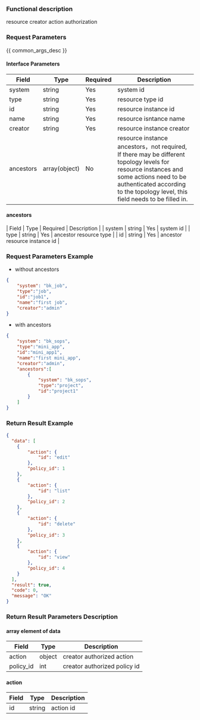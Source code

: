 ### Functional description

resource creator action authorization

### Request Parameters

{{ common_args_desc }}

#### Interface Parameters

| Field      |  Type      | Required   |  Description      |
|-----------|------------|--------|------------|
| system | string | Yes | system id |
| type  | string | Yes | resource type id |
| id | string | Yes | resource instance id |
| name | string | Yes | resource isntance name |
| creator | string | Yes | resource instance creator |
| ancestors | array(object) | No | resource instance ancestors，not required, If there may be different topology levels for resource instances and some actions need to be authenticated according to the topology level, this field needs to be filled in. |

#### ancestors
| Field      |  Type      | Required   |  Description      |
| system | string | Yes | system id |
| type | string | Yes | ancestor resource type |
| id | string | Yes | ancestor resource instance id |


### Request Parameters Example

- without ancestors
```json
{
    "system": "bk_job",
    "type":"job",
    "id":"job1",
    "name":"first job",
    "creator":"admin"
}
```

- with ancestors
```json
{
    "system": "bk_sops",
    "type":"mini_app",
    "id":"mini_app1",
    "name":"first mini_app",
    "creator":"admin",
    "ancestors":[
        {
            "system": "bk_sops",
            "type":"project",
            "id":"project1"
        }
    ]
}
```

### Return Result Example

```json
{
  "data": [
    {
        "action": {
            "id": "edit"
        },
        "policy_id": 1
    },
    {
        "action": {
            "id": "list"
        },
        "policy_id": 2
    },
    {
        "action": {
            "id": "delete"
        },
        "policy_id": 3
    },
    {
        "action": {
            "id": "view"
        },
        "policy_id": 4
    }
  ],
  "result": true,
  "code": 0,
  "message": "OK"
}
```

### Return Result Parameters Description

#### array element of data

| Field      | Type      | Description      |
|-----------|-----------|-----------|
| action |  object | creator authorized action |
| policy_id | int | creator authorized policy id |


#### action

| Field      |  Type      | Description      |
|-----------|------------|------------|
| id    |  string | action id |
